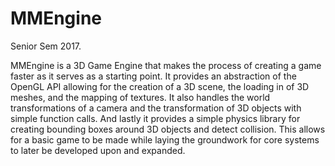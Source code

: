 # MMEngine
Senior Sem 2017.

MMEngine is a 3D Game Engine that makes the process of creating a game faster as it serves as a starting point. It provides an abstraction of the OpenGL API allowing for the creation of a 3D scene, the loading in of 3D meshes, and the mapping of textures. It also handles the world transformations of a camera and the transformation of 3D objects with simple function calls. And lastly it provides a simple physics library for creating bounding boxes around 3D objects and detect collision. This allows for a basic game to be made while laying the groundwork for core systems to later be developed upon and expanded. 
